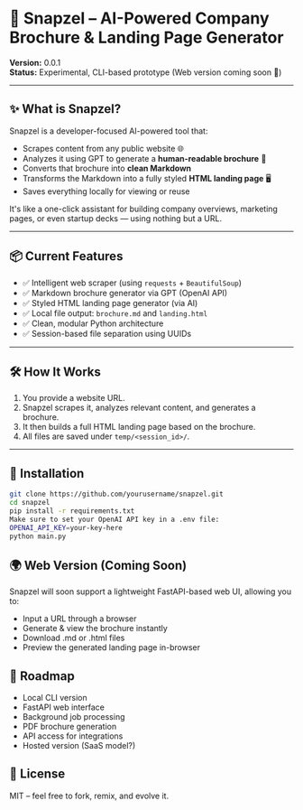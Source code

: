 # 🧠 Snapzel – AI-Powered Company Brochure & Landing Page Generator

**Version:** 0.0.1  
**Status:** Experimental, CLI-based prototype (Web version coming soon 🚀)

---

## ✨ What is Snapzel?

Snapzel is a developer-focused AI-powered tool that:

- Scrapes content from any public website 🌐
- Analyzes it using GPT to generate a **human-readable brochure** 📄
- Converts that brochure into **clean Markdown**
- Transforms the Markdown into a fully styled **HTML landing page** 🖥
- Saves everything locally for viewing or reuse

It's like a one-click assistant for building company overviews, marketing pages, or even startup decks — using nothing but a URL.

---

## 📦 Current Features

- ✅ Intelligent web scraper (using `requests` + `BeautifulSoup`)
- ✅ Markdown brochure generator via GPT (OpenAI API)
- ✅ Styled HTML landing page generator (via AI)
- ✅ Local file output: `brochure.md` and `landing.html`
- ✅ Clean, modular Python architecture
- ✅ Session-based file separation using UUIDs

---

## 🛠 How It Works

1. You provide a website URL.
2. Snapzel scrapes it, analyzes relevant content, and generates a brochure.
3. It then builds a full HTML landing page based on the brochure.
4. All files are saved under `temp/<session_id>/`.

---

## 🧪 Installation

```bash
git clone https://github.com/yourusername/snapzel.git
cd snapzel
pip install -r requirements.txt
Make sure to set your OpenAI API key in a .env file:
OPENAI_API_KEY=your-key-here
python main.py
```

## 🌍 Web Version (Coming Soon)
Snapzel will soon support a lightweight FastAPI-based web UI, allowing you to:

- Input a URL through a browser
- Generate & view the brochure instantly
- Download .md or .html files
- Preview the generated landing page in-browser

## 📘 Roadmap
- Local CLI version
- FastAPI web interface
- Background job processing
- PDF brochure generation
- API access for integrations
- Hosted version (SaaS model?)


## 📝 License
MIT – feel free to fork, remix, and evolve it.